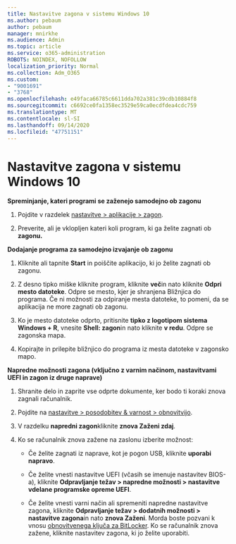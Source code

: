 ```yaml
---
title: Nastavitve zagona v sistemu Windows 10
ms.author: pebaum
author: pebaum
manager: mnirkhe
ms.audience: Admin
ms.topic: article
ms.service: o365-administration
ROBOTS: NOINDEX, NOFOLLOW
localization_priority: Normal
ms.collection: Adm_O365
ms.custom:
- "9001691"
- "3768"
ms.openlocfilehash: e49faca66785c6611dda702a381c39cdb10884f8
ms.sourcegitcommit: c6692ce0fa1358ec3529e59ca0ecdfdea4cdc759
ms.translationtype: MT
ms.contentlocale: sl-SI
ms.lasthandoff: 09/14/2020
ms.locfileid: "47751151"
---
```

# <a name="startup-settings-in-windows-10"></a>Nastavitve zagona v sistemu Windows 10

**Spreminjanje, kateri programi se zaženejo samodejno ob zagonu**

1. Pojdite v razdelek [nastavitve > aplikacije > zagon](ms-settings:startupapps?activationSource=GetHelp).

2. Preverite, ali je vklopljen kateri koli program, ki ga želite zagnati ob **zagonu.**

**Dodajanje programa za samodejno izvajanje ob zagonu**

1. Kliknite ali tapnite **Start** in poiščite aplikacijo, ki jo želite zagnati ob zagonu.

2. Z desno tipko miške kliknite program, kliknite **več**in nato kliknite **Odpri mesto datoteke**. Odpre se mesto, kjer je shranjena Bližnjica do programa. Če ni možnosti za odpiranje mesta datoteke, to pomeni, da se aplikacija ne more zagnati ob zagonu.

3. Ko je mesto datoteke odprto, pritisnite **tipko z logotipom sistema Windows + R**, vnesite **Shell: zagon**in nato kliknite **v redu**. Odpre se zagonska mapa.

4. Kopirajte in prilepite bližnjico do programa iz mesta datoteke v zagonsko mapo.

**Napredne možnosti zagona (vključno z varnim načinom, nastavitvami UEFI in zagon iz druge naprave)**

1. Shranite delo in zaprite vse odprte dokumente, ker bodo ti koraki znova zagnali računalnik.

2. Pojdite na [nastavitve > posodobitev & varnost > obnovitvijo](ms-settings:recovery?activationSource=GetHelp).

3. V razdelku **napredni zagon**kliknite **znova Zaženi zdaj**. 

4. Ko se računalnik znova zažene na zaslonu izberite možnost:

    - Če želite zagnati iz naprave, kot je pogon USB, kliknite **uporabi napravo**.

    - Če želite vnesti nastavitve UEFI (včasih se imenuje nastavitev BIOS-a), kliknite **Odpravljanje težav > napredne možnosti > nastavitve vdelane programske opreme UEFI**. 

    - Če želite vnesti varni način ali spremeniti napredne nastavitve zagona, kliknite **Odpravljanje težav > dodatnih možnosti > nastavitve zagona**in nato **znova Zaženi**. Morda boste pozvani k vnosu [obnovitvenega ključa za BitLocker](https://support.microsoft.com/help/4026181/windows-10-find-my-bitlocker-recovery-key). Ko se računalnik znova zažene, kliknite nastavitev zagona, ki jo želite uporabiti.